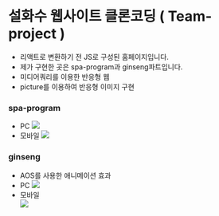 # 설화수 웹사이트 클론코딩 ( Team-project )

- 리액트로 변환하기 전 JS로 구성된 홈페이지입니다.
- 제가 구현한 곳은 spa-program과 ginseng파트입니다.
- 미디어쿼리를 이용한 반응형 웹
- picture를 이용하여 반응형 이미지 구현

### spa-program

- PC
  <img src="https://github.com/Bambiru/group-anyway/assets/116716953/cdaa1a04-4d2a-48ab-b26c-a48413979fa7">
- 모바일
  <img src="https://github.com/Bambiru/group-anyway/assets/116716953/cfc40d0a-bac9-41af-8254-fa3630e72cda">

### ginseng

- AOS를 사용한 애니메이션 효과
- PC
  <img src="https://github.com/Bambiru/group-anyway/assets/116716953/6869f74c-f0bc-4acd-b867-e6ce7d8a08fa">
- 모바일  
  <img src="https://github.com/Bambiru/group-anyway/assets/116716953/91bd0f11-7e0c-4bf5-b4a9-12cfb196baeb">
